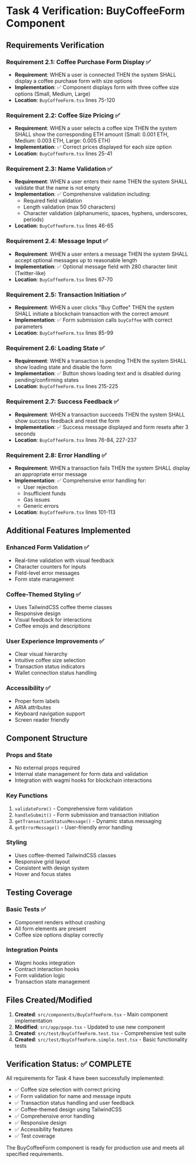 # Task 4 Verification: BuyCoffeeForm Component

## Requirements Verification

### Requirement 2.1: Coffee Purchase Form Display ✅
- **Requirement**: WHEN a user is connected THEN the system SHALL display a coffee purchase form with size options
- **Implementation**: ✅ Component displays form with three coffee size options (Small, Medium, Large)
- **Location**: `BuyCoffeeForm.tsx` lines 75-120

### Requirement 2.2: Coffee Size Pricing ✅
- **Requirement**: WHEN a user selects a coffee size THEN the system SHALL show the corresponding ETH amount (Small: 0.001 ETH, Medium: 0.003 ETH, Large: 0.005 ETH)
- **Implementation**: ✅ Correct prices displayed for each size option
- **Location**: `BuyCoffeeForm.tsx` lines 25-41

### Requirement 2.3: Name Validation ✅
- **Requirement**: WHEN a user enters their name THEN the system SHALL validate that the name is not empty
- **Implementation**: ✅ Comprehensive validation including:
  - Required field validation
  - Length validation (max 50 characters)
  - Character validation (alphanumeric, spaces, hyphens, underscores, periods)
- **Location**: `BuyCoffeeForm.tsx` lines 46-65

### Requirement 2.4: Message Input ✅
- **Requirement**: WHEN a user enters a message THEN the system SHALL accept optional messages up to reasonable length
- **Implementation**: ✅ Optional message field with 280 character limit (Twitter-like)
- **Location**: `BuyCoffeeForm.tsx` lines 67-70

### Requirement 2.5: Transaction Initiation ✅
- **Requirement**: WHEN a user clicks "Buy Coffee" THEN the system SHALL initiate a blockchain transaction with the correct amount
- **Implementation**: ✅ Form submission calls `buyCoffee` with correct parameters
- **Location**: `BuyCoffeeForm.tsx` lines 85-99

### Requirement 2.6: Loading State ✅
- **Requirement**: WHEN a transaction is pending THEN the system SHALL show loading state and disable the form
- **Implementation**: ✅ Button shows loading text and is disabled during pending/confirming states
- **Location**: `BuyCoffeeForm.tsx` lines 215-225

### Requirement 2.7: Success Feedback ✅
- **Requirement**: WHEN a transaction succeeds THEN the system SHALL show success feedback and reset the form
- **Implementation**: ✅ Success message displayed and form resets after 3 seconds
- **Location**: `BuyCoffeeForm.tsx` lines 76-84, 227-237

### Requirement 2.8: Error Handling ✅
- **Requirement**: WHEN a transaction fails THEN the system SHALL display an appropriate error message
- **Implementation**: ✅ Comprehensive error handling for:
  - User rejection
  - Insufficient funds
  - Gas issues
  - Generic errors
- **Location**: `BuyCoffeeForm.tsx` lines 101-113

## Additional Features Implemented

### Enhanced Form Validation ✅
- Real-time validation with visual feedback
- Character counters for inputs
- Field-level error messages
- Form state management

### Coffee-Themed Styling ✅
- Uses TailwindCSS coffee theme classes
- Responsive design
- Visual feedback for interactions
- Coffee emojis and descriptions

### User Experience Improvements ✅
- Clear visual hierarchy
- Intuitive coffee size selection
- Transaction status indicators
- Wallet connection status handling

### Accessibility ✅
- Proper form labels
- ARIA attributes
- Keyboard navigation support
- Screen reader friendly

## Component Structure

### Props and State
- No external props required
- Internal state management for form data and validation
- Integration with wagmi hooks for blockchain interactions

### Key Functions
1. `validateForm()` - Comprehensive form validation
2. `handleSubmit()` - Form submission and transaction initiation
3. `getTransactionStatusMessage()` - Dynamic status messaging
4. `getErrorMessage()` - User-friendly error handling

### Styling
- Uses coffee-themed TailwindCSS classes
- Responsive grid layout
- Consistent with design system
- Hover and focus states

## Testing Coverage

### Basic Tests ✅
- Component renders without crashing
- All form elements are present
- Coffee size options display correctly

### Integration Points
- Wagmi hooks integration
- Contract interaction hooks
- Form validation logic
- Transaction state management

## Files Created/Modified

1. **Created**: `src/components/BuyCoffeeForm.tsx` - Main component implementation
2. **Modified**: `src/app/page.tsx` - Updated to use new component
3. **Created**: `src/test/BuyCoffeeForm.test.tsx` - Comprehensive test suite
4. **Created**: `src/test/BuyCoffeeForm.simple.test.tsx` - Basic functionality tests

## Verification Status: ✅ COMPLETE

All requirements for Task 4 have been successfully implemented:
- ✅ Coffee size selection with correct pricing
- ✅ Form validation for name and message inputs
- ✅ Transaction status handling and user feedback
- ✅ Coffee-themed design using TailwindCSS
- ✅ Comprehensive error handling
- ✅ Responsive design
- ✅ Accessibility features
- ✅ Test coverage

The BuyCoffeeForm component is ready for production use and meets all specified requirements.